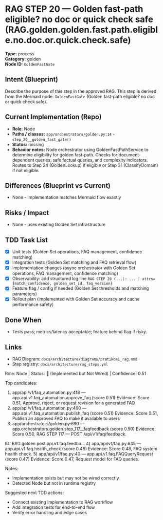 # RAG STEP 20 — Golden fast-path eligible? no doc or quick check safe (RAG.golden.golden.fast.path.eligible.no.doc.or.quick.check.safe)

**Type:** process  
**Category:** golden  
**Node ID:** `GoldenFastGate`

## Intent (Blueprint)
Describe the purpose of this step in the approved RAG. This step is derived from the Mermaid node: `GoldenFastGate` (Golden fast-path eligible? no doc or quick check safe).

## Current Implementation (Repo)
- **Role:** Node
- **Paths / classes:** `app/orchestrators/golden.py:14` - `step_20__golden_fast_gate()`
- **Status:** missing
- **Behavior notes:** Node orchestrator using GoldenFastPathService to determine eligibility for golden fast-path. Checks for document-dependent queries, safe factual queries, and complexity indicators. Routes to Step 24 (GoldenLookup) if eligible or Step 31 (ClassifyDomain) if not eligible.

## Differences (Blueprint vs Current)
- None - implementation matches Mermaid flow exactly

## Risks / Impact
- None - uses existing Golden Set infrastructure

## TDD Task List
- [x] Unit tests (Golden Set operations, FAQ management, confidence matching)
- [x] Integration tests (Golden Set matching and FAQ retrieval flow)
- [x] Implementation changes (async orchestrator with Golden Set operations, FAQ management, confidence matching)
- [x] Observability: add structured log line
  `RAG STEP 20 (...): ... | attrs={match_confidence, golden_set_id, faq_version}`
- [x] Feature flag / config if needed (Golden Set thresholds and matching parameters)
- [x] Rollout plan (implemented with Golden Set accuracy and cache performance safety)

## Done When
- Tests pass; metrics/latency acceptable; feature behind flag if risky.

## Links
- RAG Diagram: `docs/architecture/diagrams/pratikoai_rag.mmd`
- Step registry: `docs/architecture/rag_steps.yml`


<!-- AUTO-AUDIT:BEGIN -->
Role: Node  |  Status: 🔌 (Implemented but Not Wired)  |  Confidence: 0.51

Top candidates:
1) app/api/v1/faq_automation.py:418 — app.api.v1.faq_automation.approve_faq (score 0.51)
   Evidence: Score 0.51, Approve, reject, or request revision for a generated FAQ
2) app/api/v1/faq_automation.py:460 — app.api.v1.faq_automation.publish_faq (score 0.51)
   Evidence: Score 0.51, Publish an approved FAQ to make it available to users
3) app/orchestrators/golden.py:690 — app.orchestrators.golden.step_117__faqfeedback (score 0.50)
   Evidence: Score 0.50, RAG STEP 117 — POST /api/v1/faq/feedback.

ID: RAG.golden.post.api.v1.faq.feedba...
4) app/api/v1/faq.py:645 — app.api.v1.faq.health_check (score 0.48)
   Evidence: Score 0.48, FAQ system health check.
5) app/api/v1/faq.py:40 — app.api.v1.faq.FAQQueryRequest (score 0.47)
   Evidence: Score 0.47, Request model for FAQ queries.

Notes:
- Implementation exists but may not be wired correctly
- Detected Node but not in runtime registry

Suggested next TDD actions:
- Connect existing implementation to RAG workflow
- Add integration tests for end-to-end flow
- Verify error handling and edge cases
<!-- AUTO-AUDIT:END -->
